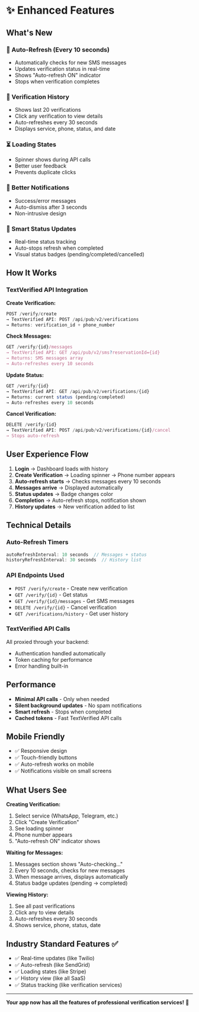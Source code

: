 # ✨ Enhanced Features

## What's New

### 🔄 Auto-Refresh (Every 10 seconds)
- Automatically checks for new SMS messages
- Updates verification status in real-time
- Shows "Auto-refresh ON" indicator
- Stops when verification completes

### 📜 Verification History
- Shows last 20 verifications
- Click any verification to view details
- Auto-refreshes every 30 seconds
- Displays service, phone, status, and date

### ⏳ Loading States
- Spinner shows during API calls
- Better user feedback
- Prevents duplicate clicks

### 🔔 Better Notifications
- Success/error messages
- Auto-dismiss after 3 seconds
- Non-intrusive design

### 🎯 Smart Status Updates
- Real-time status tracking
- Auto-stops refresh when completed
- Visual status badges (pending/completed/cancelled)

## How It Works

### TextVerified API Integration

**Create Verification:**
```javascript
POST /verify/create
→ TextVerified API: POST /api/pub/v2/verifications
→ Returns: verification_id + phone_number
```

**Check Messages:**
```javascript
GET /verify/{id}/messages
→ TextVerified API: GET /api/pub/v2/sms?reservationId={id}
→ Returns: SMS messages array
→ Auto-refreshes every 10 seconds
```

**Update Status:**
```javascript
GET /verify/{id}
→ TextVerified API: GET /api/pub/v2/verifications/{id}
→ Returns: current status (pending/completed)
→ Auto-refreshes every 10 seconds
```

**Cancel Verification:**
```javascript
DELETE /verify/{id}
→ TextVerified API: POST /api/pub/v2/verifications/{id}/cancel
→ Stops auto-refresh
```

## User Experience Flow

1. **Login** → Dashboard loads with history
2. **Create Verification** → Loading spinner → Phone number appears
3. **Auto-refresh starts** → Checks messages every 10 seconds
4. **Messages arrive** → Displayed automatically
5. **Status updates** → Badge changes color
6. **Completion** → Auto-refresh stops, notification shown
7. **History updates** → New verification added to list

## Technical Details

### Auto-Refresh Timers
```javascript
autoRefreshInterval: 10 seconds  // Messages + status
historyRefreshInterval: 30 seconds  // History list
```

### API Endpoints Used
- `POST /verify/create` - Create new verification
- `GET /verify/{id}` - Get status
- `GET /verify/{id}/messages` - Get SMS messages
- `DELETE /verify/{id}` - Cancel verification
- `GET /verifications/history` - Get user history

### TextVerified API Calls
All proxied through your backend:
- Authentication handled automatically
- Token caching for performance
- Error handling built-in

## Performance

- **Minimal API calls** - Only when needed
- **Silent background updates** - No spam notifications
- **Smart refresh** - Stops when completed
- **Cached tokens** - Fast TextVerified API calls

## Mobile Friendly

- ✅ Responsive design
- ✅ Touch-friendly buttons
- ✅ Auto-refresh works on mobile
- ✅ Notifications visible on small screens

## What Users See

**Creating Verification:**
1. Select service (WhatsApp, Telegram, etc.)
2. Click "Create Verification"
3. See loading spinner
4. Phone number appears
5. "Auto-refresh ON" indicator shows

**Waiting for Messages:**
1. Messages section shows "Auto-checking..."
2. Every 10 seconds, checks for new messages
3. When message arrives, displays automatically
4. Status badge updates (pending → completed)

**Viewing History:**
1. See all past verifications
2. Click any to view details
3. Auto-refreshes every 30 seconds
4. Shows service, phone, status, date

## Industry Standard Features ✅

- ✅ Real-time updates (like Twilio)
- ✅ Auto-refresh (like SendGrid)
- ✅ Loading states (like Stripe)
- ✅ History view (like all SaaS)
- ✅ Status tracking (like verification services)

---

**Your app now has all the features of professional verification services!** 🚀

